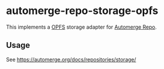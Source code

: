 # automerge-repo-storage-opfs

This implements a [OPFS](https://developer.mozilla.org/en-US/docs/Web/API/File_System_API/Origin_private_file_system) storage adapter for [Automerge Repo](https://github.com/automerge/automerge-repo).

## Usage

See https://automerge.org/docs/repositories/storage/
